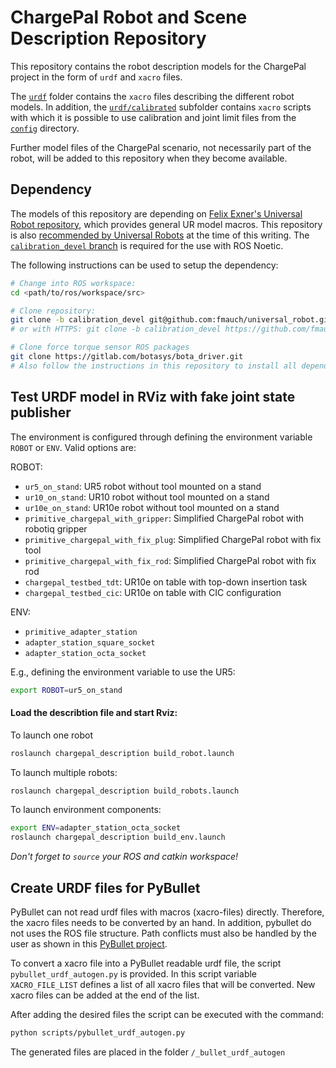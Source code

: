 # ChargePal Robot and Scene Description Repository

This repository contains the robot description models for the ChargePal project in the form of `urdf` and `xacro` files.

The [`urdf`](./urdf) folder contains the `xacro` files describing the different robot models. In addition, the [`urdf/calibrated`](./urdf/calibrated) subfolder contains `xacro` scripts with which it is possible to use calibration and joint limit files from the [`config`](./config) directory.

Further model files of the ChargePal scenario, not necessarily part of the robot, will be added to this repository when they become available.

## Dependency

The models of this repository are depending on [Felix Exner's Universal Robot repository](https://github.com/fmauch/universal_robot), which provides general UR model macros. This repository is also [recommended by Universal Robots](https://github.com/UniversalRobots/Universal_Robots_ROS_Driver/blob/ca2b11cdaf0233d59d1fe3e4c25a4a844331ec07/README.md?plain=1#L134) at the time of this writing. The [`calibration_devel` branch](https://github.com/fmauch/universal_robot/tree/calibration_devel) is required for the use with ROS Noetic.

The following instructions can be used to setup the dependency:

```bash
# Change into ROS workspace:
cd <path/to/ros/workspace/src>

# Clone repository:
git clone -b calibration_devel git@github.com:fmauch/universal_robot.git
# or with HTTPS: git clone -b calibration_devel https://github.com/fmauch/universal_robot.git

# Clone force torque sensor ROS packages
git clone https://gitlab.com/botasys/bota_driver.git
# Also follow the instructions in this repository to install all dependencies
```

## Test URDF model in RViz with fake joint state publisher

The environment is configured through defining the environment variable `ROBOT` or `ENV`. Valid options are:

ROBOT:

- `ur5_on_stand`: UR5 robot without tool mounted on a stand
- `ur10_on_stand`: UR10 robot without tool mounted on a stand
- `ur10e_on_stand`: UR10e robot without tool mounted on a stand
- `primitive_chargepal_with_gripper`: Simplified ChargePal robot with robotiq gripper
- `primitive_chargepal_with_fix_plug`: Simplified ChargePal robot with fix tool
- `primitive_chargepal_with_fix_rod`: Simplified ChargePal robot with fix rod
- `chargepal_testbed_tdt`: UR10e on table with top-down insertion task
- `chargepal_testbed_cic`: UR10e on table with CIC configuration

ENV: 

- `primitive_adapter_station`
- `adapter_station_square_socket`
- `adapter_station_octa_socket`


E.g., defining the environment variable to use the UR5:

```bash
export ROBOT=ur5_on_stand
```

#### Load the describtion file and start Rviz:

To launch one robot
```bash
roslaunch chargepal_description build_robot.launch
```

To launch multiple robots:
```bash
roslaunch chargepal_description build_robots.launch
```

To launch environment components:
```bash
export ENV=adapter_station_octa_socket
roslaunch chargepal_description build_env.launch
```

*Don't forget to `source` your ROS and catkin workspace!*

## Create URDF files for PyBullet

PyBullet can not read urdf files with macros (xacro-files) directly. Therefore, the xacro files needs to be converted by an hand. In addition, pybullet do not uses the ROS file structure. Path conflicts must also be handled by the user as shown in this [PyBullet project](https://git.ni.dfki.de/chargepal/manipulation/chargepal_pybullet).

To convert a xacro file into a PyBullet readable urdf file, the script `pybullet_urdf_autogen.py` is provided. In this script variable `XACRO_FILE_LIST` defines a list of all xacro files that will be converted. New xacro files can be added at the end of the list.

After adding the desired files the script can be executed with the command:

```bash
python scripts/pybullet_urdf_autogen.py
```

The generated files are placed in the folder `/_bullet_urdf_autogen`
